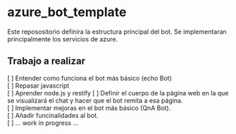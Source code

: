 # azure_bot_template
Este reposositorio definira la estructura principal del bot. Se implementaran principalmente los servicios de azure. 
 
## Trabajo a realizar
[ ] Entender como funciona el bot más básico (echo Bot) \
      [ ] Repasar javascript \
      [ ] Aprender node.js y restify
[ ] Definir el cuerpo de la página web en la que se visualizará el chat y hacer que el bot remita a esa página. \
[ ] Implementar mejoras en el bot más básico (QnA Bot). \
[ ] Añadir funcinalidades al bot. \
[ ] ... work in progress ... 

